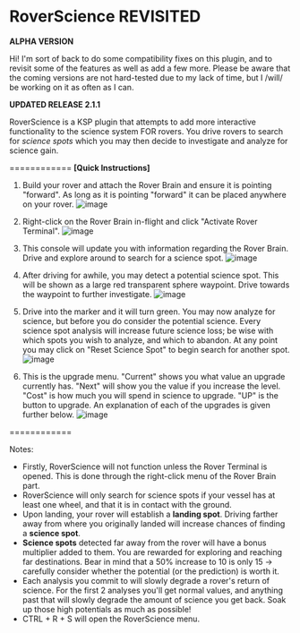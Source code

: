 RoverScience REVISITED
============
****ALPHA VERSION****

Hi! I'm sort of back to do some compatibility fixes on this plugin, and to revisit some of the features as well as add a few more. Please be aware that the coming versions are not hard-tested due to my lack of time, but I /will/ be working on it as often as I can.


**UPDATED RELEASE 2.1.1**

RoverScience is a KSP plugin that attempts to add more interactive functionality to the science system FOR rovers. You drive rovers to search for *science spots* which you may then decide to investigate and analyze for science gain.

============
**[Quick Instructions]**
1. Build your rover and attach the Rover Brain and ensure it is pointing "forward". As long as it is pointing "forward" it can be placed anywhere on your rover.
![image](http://i.imgur.com/S9eHqY7.png)

2. Right-click on the Rover Brain in-flight and click "Activate Rover Terminal".
![image](http://i.imgur.com/S9eHqY7.png)

3. This console will update you with information regarding the Rover Brain. Drive and explore around to search for a science spot.
![image](http://i.imgur.com/ew7AaB6.png)

4. After driving for awhile, you may detect a potential science spot. This will be shown as a large red transparent sphere waypoint. Drive towards the waypoint to further investigate.
![image](http://i.imgur.com/k0zGRG4.png)

5. Drive into the marker and it will turn green. You may now analyze for science, but before you do consider the potential science. Every science spot analysis will increase future science loss; be wise with which spots you wish to analyze, and which to abandon. At any point you may click on "Reset Science Spot" to begin search for another spot.
![image](http://i.imgur.com/GOnFkOT.png)

6. This is the upgrade menu. "Current" shows you what value an upgrade currently has. "Next" will show you the value if you increase the level. "Cost" is how much you will spend in science to upgrade. "UP" is the button to upgrade. An explanation of each of the upgrades is given further below.
![image](http://i.imgur.com/37ssbHz.png)

============

Notes:
- Firstly, RoverScience will not function unless the Rover Terminal is opened. This is done through the right-click menu of the Rover Brain part.
- RoverScience will only search for science spots if your vessel has at least one wheel, and that it is in contact with the ground.
- Upon landing, your rover will establish a **landing spot**. Driving farther away from where you originally landed will increase chances of finding a **science spot**.
- **Science spots** detected far away from the rover will have a bonus multiplier added to them. You are rewarded for exploring and reaching far destinations. Bear in mind that a 50% increase to 10 is only 15 -> carefully consider whether the potential (or the prediction) is worth it.
- Each analysis you commit to will slowly degrade a rover's return of science. For the first 2 analyses you'll get normal values, and anything past that will slowly degrade the amount of science you get back. Soak up those high potentials as much as possible!
- CTRL + R + S will open the RoverScience menu.
